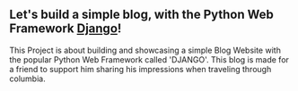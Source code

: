 Let's build a simple blog, with the Python Web Framework [Django](https://www.djangoproject.com)!
---

This Project is about building and showcasing a simple Blog Website with the popular Python Web Framework called 'DJANGO'.
This blog is made for a friend to support him sharing his impressions when traveling through columbia.




